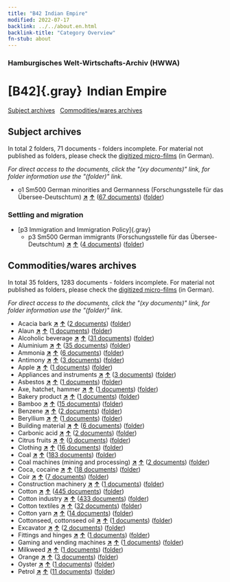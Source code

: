 ```yaml
---
title: "B42 Indian Empire"
modified: 2022-07-17
backlink: ../../about.en.html
backlink-title: "Category Overview"
fn-stub: about
---
```


### Hamburgisches Welt-Wirtschafts-Archiv (HWWA)

# [B42]{.gray}&#8201; Indian Empire&#160; 





[Subject archives](#subject-archives) &#160; [Commodities/wares archives](#commoditieswares-archive)




## Subject archives







In total 2 folders, 71 documents - folders incomplete.
For material not published as folders, please check the [digitized micro-films](/film/h1_sh.de.html) (in German).

_For direct access to the documents, click the "(xy documents)" link, for folder information use the "(folder)" link._


  - o1 Sm500 German minorities and Germanness (Forschungsstelle für das Übersee-Deutschtum) [**&nearr;**](../../../subject/i/145911/about.en.html "German minorities and Germanness (Forschungsstelle für das Übersee-Deutschtum) (all over the world)") [**&uarr;**](../../../subject/about.en.html#o1_Sm500 "Subject category system") (<a href="https://pm20.zbw.eu/iiifview/folder/sh/141189,145911" title="about: Indian Empire : German minorities and Germanness (Forschungsstelle für das Übersee-Deutschtum)" target="_blank">67 documents</a>) ([folder](../../../../folder/sh/1411xx/141189/1459xx/145911/about.en.html))

### Settling and migration

- [p3 Immigration and Immigration Policy]{.gray}
  - p3 Sm500 German immigrants (Forschungsstelle für das Übersee-Deutschtum) [**&nearr;**](../../../subject/i/145921/about.en.html "German immigrants (Forschungsstelle für das Übersee-Deutschtum) (all over the world)") [**&uarr;**](../../../subject/about.en.html#p3_Sm500 "Subject category system") (<a href="https://pm20.zbw.eu/iiifview/folder/sh/141189,145921" title="about: Indian Empire : German immigrants (Forschungsstelle für das Übersee-Deutschtum)" target="_blank">4 documents</a>) ([folder](../../../../folder/sh/1411xx/141189/1459xx/145921/about.en.html))







## Commodities/wares archives









In total 35 folders, 1283 documents - folders incomplete.
For material not published as folders, please check the [digitized micro-films](/film/h1_wa.de.html) (in German).

_For direct access to the documents, click the "(xy documents)" link, for folder information use the "(folder)" link._


- Acacia bark [**&nearr;**](../../../ware/i/141950/about.en.html "Acacia bark (xXX all over the world)") [**&uarr;**](../../../ware/about.en.html#PLW06-Fp01 "Ware category system") (<a href="https://pm20.zbw.eu/iiifview/folder/wa/141950,141189" title="about: Acacia bark : Indian Empire" target="_blank">2 documents</a>) ([folder](../../../../folder/wa/1419xx/141950/1411xx/141189/about.en.html))
- Alaun [**&nearr;**](../../../ware/i/141956/about.en.html "Alaun (xXX all over the world)") [**&uarr;**](../../../ware/about.en.html#PID13-Pm02 "Ware category system") (<a href="https://pm20.zbw.eu/iiifview/folder/wa/141956,141189" title="about: Alaun : Indian Empire" target="_blank">1 documents</a>) ([folder](../../../../folder/wa/1419xx/141956/1411xx/141189/about.en.html))
- Alcoholic beverage [**&nearr;**](../../../ware/i/141966/about.en.html "Alcoholic beverage (xXX all over the world)") [**&uarr;**](../../../ware/about.en.html#PID20.02-Sp "Ware category system") (<a href="https://pm20.zbw.eu/iiifview/folder/wa/141966,141189" title="about: Alcoholic beverage : Indian Empire" target="_blank">31 documents</a>) ([folder](../../../../folder/wa/1419xx/141966/1411xx/141189/about.en.html))
- Aluminium [**&nearr;**](../../../ware/i/141969/about.en.html "Aluminium (xXX all over the world)") [**&uarr;**](../../../ware/about.en.html#PID07.01-Lm01 "Ware category system") (<a href="https://pm20.zbw.eu/iiifview/folder/wa/141969,141189" title="about: Aluminium : Indian Empire" target="_blank">35 documents</a>) ([folder](../../../../folder/wa/1419xx/141969/1411xx/141189/about.en.html))
- Ammonia [**&nearr;**](../../../ware/i/165930/about.en.html "Ammonia (xXX all over the world)") [**&uarr;**](../../../ware/about.en.html#PID13-Du01 "Ware category system") (<a href="https://pm20.zbw.eu/iiifview/folder/wa/165930,141189" title="about: Ammonia : Indian Empire" target="_blank">6 documents</a>) ([folder](../../../../folder/wa/1659xx/165930/1411xx/141189/about.en.html))
- Antimony [**&nearr;**](../../../ware/i/141977/about.en.html "Antimony (xXX all over the world)") [**&uarr;**](../../../ware/about.en.html#PID07.01-Hm01 "Ware category system") (<a href="https://pm20.zbw.eu/iiifview/folder/wa/141977,141189" title="about: Antimony : Indian Empire" target="_blank">3 documents</a>) ([folder](../../../../folder/wa/1419xx/141977/1411xx/141189/about.en.html))
- Apple [**&nearr;**](../../../ware/i/141980/about.en.html "Apple (xXX all over the world)") [**&uarr;**](../../../ware/about.en.html#PLW04-Ob01 "Ware category system") (<a href="https://pm20.zbw.eu/iiifview/folder/wa/141980,141189" title="about: Apple : Indian Empire" target="_blank">1 documents</a>) ([folder](../../../../folder/wa/1419xx/141980/1411xx/141189/about.en.html))
- Appliances and instruments [**&nearr;**](../../../ware/i/141985/about.en.html "Appliances and instruments (xXX all over the world)") [**&uarr;**](../../../ware/about.en.html#PID08-Ap "Ware category system") (<a href="https://pm20.zbw.eu/iiifview/folder/wa/141985,141189" title="about: Appliances and instruments : Indian Empire" target="_blank">3 documents</a>) ([folder](../../../../folder/wa/1419xx/141985/1411xx/141189/about.en.html))
- Asbestos [**&nearr;**](../../../ware/i/142014/about.en.html "Asbestos (xXX all over the world)") [**&uarr;**](../../../ware/about.en.html#PID23-As "Ware category system") (<a href="https://pm20.zbw.eu/iiifview/folder/wa/142014,141189" title="about: Asbestos : Indian Empire" target="_blank">1 documents</a>) ([folder](../../../../folder/wa/1420xx/142014/1411xx/141189/about.en.html))
- Axe, hatchet, hammer [**&nearr;**](../../../ware/i/141947/about.en.html "Axe, hatchet, hammer (xXX all over the world)") [**&uarr;**](../../../ware/about.en.html#PID07.03-Wz01 "Ware category system") (<a href="https://pm20.zbw.eu/iiifview/folder/wa/141947,141189" title="about: Axe, hatchet, hammer : Indian Empire" target="_blank">1 documents</a>) ([folder](../../../../folder/wa/1419xx/141947/1411xx/141189/about.en.html))
- Bakery product [**&nearr;**](../../../ware/i/142026/about.en.html "Bakery product (xXX all over the world)") [**&uarr;**](../../../ware/about.en.html#PID20-Ba "Ware category system") (<a href="https://pm20.zbw.eu/iiifview/folder/wa/142026,141189" title="about: Bakery product : Indian Empire" target="_blank">1 documents</a>) ([folder](../../../../folder/wa/1420xx/142026/1411xx/141189/about.en.html))
- Bamboo [**&nearr;**](../../../ware/i/142035/about.en.html "Bamboo (xXX all over the world)") [**&uarr;**](../../../ware/about.en.html#PLW04-Gr02 "Ware category system") (<a href="https://pm20.zbw.eu/iiifview/folder/wa/142035,141189" title="about: Bamboo : Indian Empire" target="_blank">15 documents</a>) ([folder](../../../../folder/wa/1420xx/142035/1411xx/141189/about.en.html))
- Benzene [**&nearr;**](../../../ware/i/142110/about.en.html "Benzene (xXX all over the world)") [**&uarr;**](../../../ware/about.en.html#PID13-Ko04 "Ware category system") (<a href="https://pm20.zbw.eu/iiifview/folder/wa/142110,141189" title="about: Benzene : Indian Empire" target="_blank">2 documents</a>) ([folder](../../../../folder/wa/1421xx/142110/1411xx/141189/about.en.html))
- Beryllium [**&nearr;**](../../../ware/i/142103/about.en.html "Beryllium (xXX all over the world)") [**&uarr;**](../../../ware/about.en.html#PID07.01-Lm03 "Ware category system") (<a href="https://pm20.zbw.eu/iiifview/folder/wa/142103,141189" title="about: Beryllium : Indian Empire" target="_blank">1 documents</a>) ([folder](../../../../folder/wa/1421xx/142103/1411xx/141189/about.en.html))
- Building material [**&nearr;**](../../../ware/i/142086/about.en.html "Building material (xXX all over the world)") [**&uarr;**](../../../ware/about.en.html#PID22-Bs "Ware category system") (<a href="https://pm20.zbw.eu/iiifview/folder/wa/142086,141189" title="about: Building material : Indian Empire" target="_blank">6 documents</a>) ([folder](../../../../folder/wa/1420xx/142086/1411xx/141189/about.en.html))
- Carbonic acid [**&nearr;**](../../../ware/i/143122/about.en.html "Carbonic acid (xXX all over the world)") [**&uarr;**](../../../ware/about.en.html#PID13-Sc06 "Ware category system") (<a href="https://pm20.zbw.eu/iiifview/folder/wa/143122,141189" title="about: Carbonic acid : Indian Empire" target="_blank">2 documents</a>) ([folder](../../../../folder/wa/1431xx/143122/1411xx/141189/about.en.html))
- Citrus fruits [**&nearr;**](../../../ware/i/141948/about.en.html "Citrus fruits (xXX all over the world)") [**&uarr;**](../../../ware/about.en.html#PLW04-Zs "Ware category system") (<a href="https://pm20.zbw.eu/iiifview/folder/wa/141948,141189" title="about: Citrus fruits : Indian Empire" target="_blank">0 documents</a>) ([folder](../../../../folder/wa/1419xx/141948/1411xx/141189/about.en.html))
- Clothing [**&nearr;**](../../../ware/i/142106/about.en.html "Clothing (xXX all over the world)") [**&uarr;**](../../../ware/about.en.html#PID19-Bk "Ware category system") (<a href="https://pm20.zbw.eu/iiifview/folder/wa/142106,141189" title="about: Clothing : Indian Empire" target="_blank">16 documents</a>) ([folder](../../../../folder/wa/1421xx/142106/1411xx/141189/about.en.html))
- Coal [**&nearr;**](../../../ware/i/143120/about.en.html "Coal (xXX all over the world)") [**&uarr;**](../../../ware/about.en.html#PRB02.01 "Ware category system") (<a href="https://pm20.zbw.eu/iiifview/folder/wa/143120,141189" title="about: Coal : Indian Empire" target="_blank">183 documents</a>) ([folder](../../../../folder/wa/1431xx/143120/1411xx/141189/about.en.html))
- Coal machines (mining and processing) [**&nearr;**](../../../ware/i/143121/about.en.html "Coal machines (mining and processing) (xXX all over the world)") [**&uarr;**](../../../ware/about.en.html#PID08-Bg02 "Ware category system") (<a href="https://pm20.zbw.eu/iiifview/folder/wa/143121,141189" title="about: Coal machines (mining and processing) : Indian Empire" target="_blank">2 documents</a>) ([folder](../../../../folder/wa/1431xx/143121/1411xx/141189/about.en.html))
- Coca, cocaine [**&nearr;**](../../../ware/i/143124/about.en.html "Coca, cocaine (xXX all over the world)") [**&uarr;**](../../../ware/about.en.html#PID04-Dr05 "Ware category system") (<a href="https://pm20.zbw.eu/iiifview/folder/wa/143124,141189" title="about: Coca, cocaine : Indian Empire" target="_blank">18 documents</a>) ([folder](../../../../folder/wa/1431xx/143124/1411xx/141189/about.en.html))
- Coir [**&nearr;**](../../../ware/i/143125/about.en.html "Coir (xXX all over the world)") [**&uarr;**](../../../ware/about.en.html#PID19-Nf11 "Ware category system") (<a href="https://pm20.zbw.eu/iiifview/folder/wa/143125,141189" title="about: Coir : Indian Empire" target="_blank">7 documents</a>) ([folder](../../../../folder/wa/1431xx/143125/1411xx/141189/about.en.html))
- Construction machinery [**&nearr;**](../../../ware/i/142084/about.en.html "Construction machinery (xXX all over the world)") [**&uarr;**](../../../ware/about.en.html#PID08-Ba "Ware category system") (<a href="https://pm20.zbw.eu/iiifview/folder/wa/142084,141189" title="about: Construction machinery : Indian Empire" target="_blank">1 documents</a>) ([folder](../../../../folder/wa/1420xx/142084/1411xx/141189/about.en.html))
- Cotton [**&nearr;**](../../../ware/i/142089/about.en.html "Cotton (xXX all over the world)") [**&uarr;**](../../../ware/about.en.html#PLW04-Bw "Ware category system") (<a href="https://pm20.zbw.eu/iiifview/folder/wa/142089,141189" title="about: Cotton : Indian Empire" target="_blank">445 documents</a>) ([folder](../../../../folder/wa/1420xx/142089/1411xx/141189/about.en.html))
- Cotton industry [**&nearr;**](../../../ware/i/142091/about.en.html "Cotton industry (xXX all over the world)") [**&uarr;**](../../../ware/about.en.html#PID19-Bw01 "Ware category system") (<a href="https://pm20.zbw.eu/iiifview/folder/wa/142091,141189" title="about: Cotton industry : Indian Empire" target="_blank">433 documents</a>) ([folder](../../../../folder/wa/1420xx/142091/1411xx/141189/about.en.html))
- Cotton textiles [**&nearr;**](../../../ware/i/154932/about.en.html "Cotton textiles (xXX all over the world)") [**&uarr;**](../../../ware/about.en.html#PID19-Bw02 "Ware category system") (<a href="https://pm20.zbw.eu/iiifview/folder/wa/154932,141189" title="about: Cotton textiles : Indian Empire" target="_blank">32 documents</a>) ([folder](../../../../folder/wa/1549xx/154932/1411xx/141189/about.en.html))
- Cotton yarn [**&nearr;**](../../../ware/i/196460/about.en.html "Cotton yarn (xXX all over the world)") [**&uarr;**](../../../ware/about.en.html#PID19-Nf02 "Ware category system") (<a href="https://pm20.zbw.eu/iiifview/folder/wa/196460,141189" title="about: Cotton yarn : Indian Empire" target="_blank">14 documents</a>) ([folder](../../../../folder/wa/1964xx/196460/1411xx/141189/about.en.html))
- Cottonseed, cottonseed oil [**&nearr;**](../../../ware/i/142093/about.en.html "Cottonseed, cottonseed oil (xXX all over the world)") [**&uarr;**](../../../ware/about.en.html#PID20-Oe01 "Ware category system") (<a href="https://pm20.zbw.eu/iiifview/folder/wa/142093,141189" title="about: Cottonseed, cottonseed oil : Indian Empire" target="_blank">1 documents</a>) ([folder](../../../../folder/wa/1420xx/142093/1411xx/141189/about.en.html))
- Excavator [**&nearr;**](../../../ware/i/142028/about.en.html "Excavator (xXX all over the world)") [**&uarr;**](../../../ware/about.en.html#PID09.02-Nf01 "Ware category system") (<a href="https://pm20.zbw.eu/iiifview/folder/wa/142028,141189" title="about: Excavator : Indian Empire" target="_blank">2 documents</a>) ([folder](../../../../folder/wa/1420xx/142028/1411xx/141189/about.en.html))
- Fittings and hinges [**&nearr;**](../../../ware/i/142113/about.en.html "Fittings and hinges (xXX all over the world)") [**&uarr;**](../../../ware/about.en.html#PID07.03-01 "Ware category system") (<a href="https://pm20.zbw.eu/iiifview/folder/wa/142113,141189" title="about: Fittings and hinges : Indian Empire" target="_blank">1 documents</a>) ([folder](../../../../folder/wa/1421xx/142113/1411xx/141189/about.en.html))
- Gaming and vending machines [**&nearr;**](../../../ware/i/142020/about.en.html "Gaming and vending machines (xXX all over the world)") [**&uarr;**](../../../ware/about.en.html#PID08-Au "Ware category system") (<a href="https://pm20.zbw.eu/iiifview/folder/wa/142020,141189" title="about: Gaming and vending machines : Indian Empire" target="_blank">1 documents</a>) ([folder](../../../../folder/wa/1420xx/142020/1411xx/141189/about.en.html))
- Milkweed [**&nearr;**](../../../ware/i/142013/about.en.html "Milkweed (xXX all over the world)") [**&uarr;**](../../../ware/about.en.html#PID19-Nf06 "Ware category system") (<a href="https://pm20.zbw.eu/iiifview/folder/wa/142013,141189" title="about: Milkweed : Indian Empire" target="_blank">1 documents</a>) ([folder](../../../../folder/wa/1420xx/142013/1411xx/141189/about.en.html))
- Orange [**&nearr;**](../../../ware/i/141981/about.en.html "Orange (xXX all over the world)") [**&uarr;**](../../../ware/about.en.html#PLW04-Zs01 "Ware category system") (<a href="https://pm20.zbw.eu/iiifview/folder/wa/141981,141189" title="about: Orange : Indian Empire" target="_blank">3 documents</a>) ([folder](../../../../folder/wa/1419xx/141981/1411xx/141189/about.en.html))
- Oyster [**&nearr;**](../../../ware/i/142019/about.en.html "Oyster (xXX all over the world)") [**&uarr;**](../../../ware/about.en.html#PLW07-Mt02 "Ware category system") (<a href="https://pm20.zbw.eu/iiifview/folder/wa/142019,141189" title="about: Oyster : Indian Empire" target="_blank">1 documents</a>) ([folder](../../../../folder/wa/1420xx/142019/1411xx/141189/about.en.html))
- Petrol [**&nearr;**](../../../ware/i/142108/about.en.html "Petrol (xXX all over the world)") [**&uarr;**](../../../ware/about.en.html#PID13.02-Ks02 "Ware category system") (<a href="https://pm20.zbw.eu/iiifview/folder/wa/142108,141189" title="about: Petrol : Indian Empire" target="_blank">11 documents</a>) ([folder](../../../../folder/wa/1421xx/142108/1411xx/141189/about.en.html))




